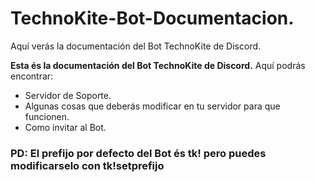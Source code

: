 # TechnoKite-Bot-Documentacion.
Aquí verás la documentación del Bot TechnoKite de Discord.

**Esta és la documentación del Bot TechnoKite de Discord.**
Aquí podrás encontrar:
   - Servidor de Soporte.
   - Algunas cosas que deberás modificar en tu servidor para que funcionen.
   - Como invitar al Bot.

### PD: El prefijo por defecto del Bot és tk! pero puedes modificarselo con tk!setprefijo
